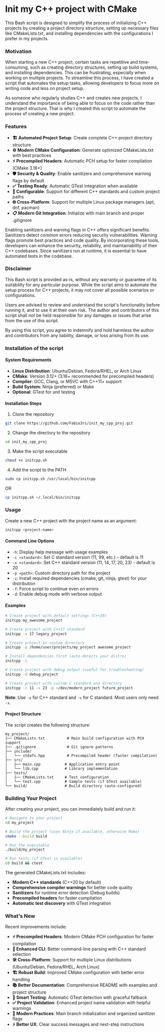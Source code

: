 # Init my C++ project with CMake

This Bash script is designed to simplify the process of initializing C++ projects by creating a project directory structure, setting up necessary files like CMakeLists.txt, and installing dependencies with the configurations I prefer in my projects.

### Motivation
When starting a new C++ project, certain tasks are repetitive and time-consuming, such as creating directory structures, setting up build systems, and installing dependencies. This can be frustrating, especially when working on multiple projects. To streamline this process, I have created a script that automates the setup tasks, allowing developers to focus more on writing code and less on project setup.

As someone who regularly studies C++ and creates new projects, I understand the importance of being able to focus on the code rather than the project structure. That is why I created this script to automate the process of creating a new project.

### Features
- **🏗️ Automated Project Setup**: Create complete C++ project directory structure
- **⚙️ Modern CMake Configuration**: Generate optimized CMakeLists.txt with best practices
- **⚡ Precompiled Headers**: Automatic PCH setup for faster compilation (CMake 3.16+)
- **🛡️ Security & Quality**: Enable sanitizers and comprehensive warning flags by default
- **✅ Testing Ready**: Automatic GTest integration when available
- **🔧 Configurable**: Support for different C++ standards and custom project paths
- **🌐 Cross-Platform**: Support for multiple Linux package managers (apt, dnf, pacman)
- **📋 Modern Git Integration**: Initialize with main branch and proper .gitignore

Enabling sanitizers and warning flags in C++ offers significant benefits. Sanitizers detect common errors reducing security vulnerabilities. Warning flags promote best practices and code quality. By incorporating these tools, developers can enhance the security, reliability, and maintainability of their C++ codebases.
Since sanitizers run at runtime, it is essential to have automated tests in the codebase.

### Disclaimer
This Bash script is provided as-is, without any warranty or guarantee of its suitability for any particular purpose. While the script aims to automate the setup process for C++ projects, it may not cover all possible scenarios or configurations.

Users are advised to review and understand the script's functionality before running it, and to use it at their own risk. The author and contributors of this script shall not be held responsible for any damages or issues that arise from the use of this script.

By using this script, you agree to indemnify and hold harmless the author and contributors from any liability, damage, or loss arising from its use.

### Installation of the script

#### System Requirements
- **Linux Distribution**: Ubuntu/Debian, Fedora/RHEL, or Arch Linux
- **CMake**: Version 3.12+ (3.16+ recommended for precompiled headers)
- **Compiler**: GCC, Clang, or MSVC with C++11+ support
- **Build System**: Ninja (preferred) or Make
- **Optional**: GTest for unit testing

#### Installation Steps
1. Clone the repository
```bash
git clone https://github.com/Fabio3rs/init_my_cpp_proj.git
```

2. Change the directory to the repository
```bash
cd init_my_cpp_proj
```

3. Make the script executable
```bash
chmod +x initcpp.sh
```

4. Add the script to the PATH
```bash
sudo cp initcpp.sh /usr/local/bin/initcpp
```
OR
```bash
cp initcpp.sh ~/.local/bin/initcpp
```

### Usage
Create a new C++ project with the project name as an argument:

```bash
initcpp <project-name>
```

#### Command Line Options

- `-h`: Display help message with usage examples
- `-c <standard>`: Set C standard version (11, 99, etc.) - default is 11
- `-x <standard>`: Set C++ standard version (11, 14, 17, 20, 23) - default is 20
- `-p <path>`: Custom directory path for the project
- `-i`: Install required dependencies (cmake, git, ninja, gtest) for your distribution
- `-f`: Force script to continue even on errors
- `-d`: Enable debug mode with verbose output

#### Examples

```bash
# Create project with default settings (C++20)
initcpp my_awesome_project

# Create project with C++17 standard
initcpp -x 17 legacy_project

# Create project in custom directory
initcpp -p /home/user/projects/my_project awesome_project

# Install dependencies first (auto-detects your distro)
initcpp -i

# Create project with debug output (useful for troubleshooting)
initcpp -d debug_project

# Create project with custom C standard and directory
initcpp -c 11 -x 23 -p ~/dev/modern_project future_project
```

**Note**: Use `-x` for C++ standard and `-c` for C standard. Most users only need `-x`.

#### Project Structure

The script creates the following structure:
```
my_project/
├── CMakeLists.txt          # Main build configuration with PCH support
├── .gitignore              # Git ignore patterns
├── include/
│   └── stdafx.hpp          # Precompiled header (faster compilation)
├── src/
│   ├── main.cpp           # Application entry point
│   └── lib.cpp            # Library implementation
├── tests/
│   ├── CMakeLists.txt     # Test configuration
│   └── test.cpp           # Sample tests (if GTest available)
└── build/                 # Build directory (auto-configured)
```

### Building Your Project

After creating your project, you can immediately build and run it:

```bash
# Navigate to your project
cd my_project

# Build the project (uses Ninja if available, otherwise Make)
cmake --build build

# Run the executable
./build/my_project

# Run tests (if GTest is available)
cd build && ctest
```

The generated CMakeLists.txt includes:
- **Modern C++ standards** (C++20 by default)
- **Comprehensive compiler warnings** for better code quality
- **Sanitizers** for runtime error detection (Debug builds)
- **Precompiled headers** for faster compilation
- **Automatic test discovery** with GTest integration

### What's New

Recent improvements include:
- **⚡ Precompiled Headers**: Modern CMake PCH configuration for faster compilation
- **🔧 Enhanced CLI**: Better command-line parsing with C++ standard selection
- **🛠️ Cross-Platform**: Support for multiple Linux distributions (Ubuntu/Debian, Fedora/RHEL, Arch Linux)
- **🏗️ Robust Build**: Improved CMake configuration with better error handling
- **📚 Better Documentation**: Comprehensive README with examples and project structure
- **🧪 Smart Testing**: Automatic GTest detection with graceful fallback
- **✅ Project Validation**: Enhanced project name validation with helpful warnings
- **🎯 Modern Practices**: Main branch initialization and organized sanitizer flags
- **⚡ Better UX**: Clear success messages and next-step instructions
